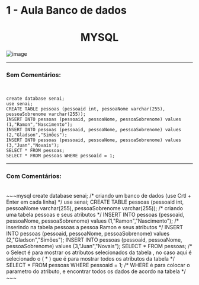 # 1 - Aula Banco de dados

<h1 align="center"> MYSQL </h1>


![image](https://user-images.githubusercontent.com/99969693/198150144-2fb6d715-9c97-43a3-afea-d7604a05224a.png)

<hr>
<h3> Sem Comentários: </h3>
<br>

~~~mysql
create database senai;
use senai; 
CREATE TABLE pessoas (pessoaid int, pessoaNome varchar(255), pessoaSobrenome varchar(255));
INSERT INTO pessoas (pessoaid, pessoaNome, pessoaSobrenome) values (1,"Ramon","Nascimento"); 
INSERT INTO pessoas (pessoaid, pessoaNome, pessoaSobrenome) values (2,"Gladson","Simões"); 
INSERT INTO pessoas (pessoaid, pessoaNome, pessoaSobrenome) values (3,"Juan","Novais");
SELECT * FROM pessoas;
SELECT * FROM pessoas WHERE pessoaid = 1;
~~~

<hr>
<h3> Com Comentários: </h3>
<br>
~~~mysql
create database senai; /* criando um banco de dados (use Crtl + Enter em cada linha) */
use senai; 
CREATE TABLE pessoas (pessoaid int, pessoaNome varchar(255), pessoaSobrenome varchar(255)); /* criando uma tabela pessoas e seus atributos */
INSERT INTO pessoas (pessoaid, pessoaNome, pessoaSobrenome) values (1,"Ramon","Nascimento"); /* inserindo na tabela pessoas a pessoa Ramon e seus atributos */
INSERT INTO pessoas (pessoaid, pessoaNome, pessoaSobrenome) values (2,"Gladson","Simões"); 
INSERT INTO pessoas (pessoaid, pessoaNome, pessoaSobrenome) values (3,"Juan","Novais");
SELECT * FROM pessoas; /* o Select é para mostrar os atributos selecionados da tabela , no caso aqui é selecionado o ( * ) que é para mostrar todos os atributos da tabela */
SELECT * FROM pessoas WHERE pessoaid = 1; /* WHERE é para colocar o parametro do atributo, e encontrar todos os dados de acordo na tabela */
~~~

